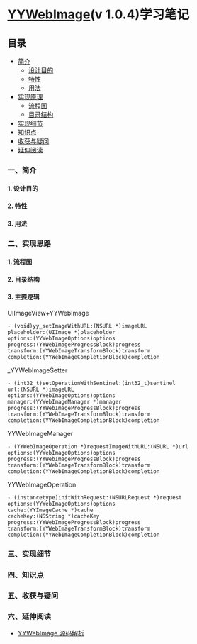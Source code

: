 # [YYWebImage](https://github.com/ibireme/YYWebImage)(v 1.0.4)学习笔记

## 目录
- [简介]()
  - [设计目的]()
  - [特性]()
  - [用法]()
- [实现原理]()
  - [流程图]()
  - [目录结构]()
- [实现细节]()
- [知识点]()
- [收获与疑问]()
- [延伸阅读]()

### 一、简介
#### 1. 设计目的
#### 2. 特性
#### 3. 用法
### 二、实现思路
#### 1. 流程图
#### 2. 目录结构
#### 3. 主要逻辑

UIImageView+YYWebImage
```
- (void)yy_setImageWithURL:(NSURL *)imageURL
placeholder:(UIImage *)placeholder
options:(YYWebImageOptions)options
progress:(YYWebImageProgressBlock)progress
transform:(YYWebImageTransformBlock)transform
completion:(YYWebImageCompletionBlock)completion
```

_YYWebImageSetter
```
- (int32_t)setOperationWithSentinel:(int32_t)sentinel
url:(NSURL *)imageURL
options:(YYWebImageOptions)options
manager:(YYWebImageManager *)manager
progress:(YYWebImageProgressBlock)progress
transform:(YYWebImageTransformBlock)transform
completion:(YYWebImageCompletionBlock)completion
```

YYWebImageManager
```
- (YYWebImageOperation *)requestImageWithURL:(NSURL *)url
options:(YYWebImageOptions)options
progress:(YYWebImageProgressBlock)progress
transform:(YYWebImageTransformBlock)transform
completion:(YYWebImageCompletionBlock)completion
```

YYWebImageOperation
```
- (instancetype)initWithRequest:(NSURLRequest *)request
options:(YYWebImageOptions)options
cache:(YYImageCache *)cache
cacheKey:(NSString *)cacheKey
progress:(YYWebImageProgressBlock)progress
transform:(YYWebImageTransformBlock)transform
completion:(YYWebImageCompletionBlock)completion
```


### 三、实现细节

### 四、知识点

### 五、收获与疑问

### 六、延伸阅读

- [YYWebImage 源码解析](http://www.jianshu.com/p/d318af67ce1e)


 












 
